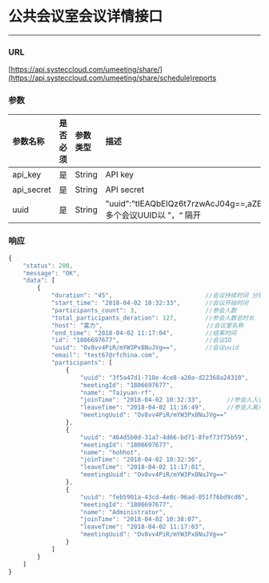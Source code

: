# 公共会议室会议详情接口

---

### URL

[https://api.systeccloud.com/umeeting/share/](https://api.systeccloud.com/umeeting/share/schedule)reports

### 参数

| 参数名称 | 是否必须 | 参数类型 | 描述 |
| :--- | :--- | :--- | :--- |
| api\_key | 是 | String | API key |
| api\_secret | 是 | String | API secret |
| uuid | 是 | String | "uuid":"tIEAQbEIQz6t7rzwAcJ04g==,aZESCNh6Qj2irKauQETyQQ==,Ov8vv4PiR/mYW3Px8NuJVg==" 多个会议UUID以 ”，“ 隔开 |

### 响应

```js
{
    "status": 200,
    "message": "OK",
    "data": [
        {
            "duration": "45",                          //会议持续时间 分钟  
            "start_time": "2018-04-02 10:32:33",       //会议开始时间
            "participants_count": 3,                   //参会人数
            "total_participants_deration": 127,        //参会人数总时长
            "host": "富力",                             //会议室名称 
            "end_time": "2018-04-02 11:17:04",         //结束时间
            "id": "1806697677",                        //会议ID
            "uuid": "Ov8vv4PiR/mYW3Px8NuJVg==",        //会议uuid
            "email": "test67@rfchina.com",
            "participants": [
                {
                    "uuid": "3f5a47d1-718e-4ce8-a20a-d22368a24310", 
                    "meetingId": "1806697677",
                    "name": "Taiyuan-rf",
                    "joinTime": "2018-04-02 10:32:33",       //参会人入会时间
                    "leaveTime": "2018-04-02 11:16:49",      //参会人离开时间
                    "meetingUuid": "Ov8vv4PiR/mYW3Px8NuJVg=="
                },
                {
                    "uuid": "464d5b0d-31a7-4d66-bd71-8fef73f75b59",
                    "meetingId": "1806697677",
                    "name": "hohhot",
                    "joinTime": "2018-04-02 10:32:36",
                    "leaveTime": "2018-04-02 11:17:01",
                    "meetingUuid": "Ov8vv4PiR/mYW3Px8NuJVg=="
                },
                {
                    "uuid": "feb5901a-43cd-4e8c-96ad-051f76bd9cd6",
                    "meetingId": "1806697677",
                    "name": "Administrator",
                    "joinTime": "2018-04-02 10:38:07",
                    "leaveTime": "2018-04-02 11:17:03",
                    "meetingUuid": "Ov8vv4PiR/mYW3Px8NuJVg=="
                }
            ]
        }
    ]
}
```



